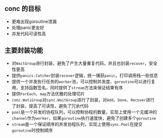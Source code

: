 



## conc 的目标

- 更难出现goroutine泄漏
- 处理panic更友好
- 并发代码可读性高

## 主要封装功能 

- 对`WaitGroup`进行封装，避免了产生大量重复代码，并且也封装`recover`，安全性更高
- 提供`panics.Catcher`封装`recover`逻辑，统一捕获`panic`，打印调用栈一些信息
- 提供一个并发执行任务的`worker`池，可以控制并发度、`goroutine`可以进行复用，支持函数签名，同时提供了`stream`方法来保证结果有序
- 提供`ForEach`、`map`方法优雅的处理切片
- `conc.WatiGroup`对`sync.WaitGroup`进行了封装，对`Add`、`Done`、`Recover`进行了封装，提高了可读性，避免了冗余代码
- `pool`是一个并发的协程队列，可以控制协程的数量，实现上使用一个无缓冲的`channel`作为`worker`，如果`goroutine`执行速度快，避免了创建多个`goroutine`
- `stream`是一个保证顺序的并发协程队列，实现上使用`sync.Pool`在提交`goroutine`时控制顺序





